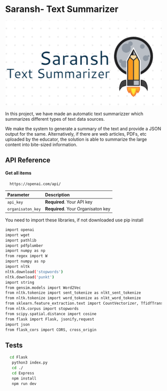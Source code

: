 #  Saransh- Text Summarizer

<img src="Media/Screenshot (499).png"></img><br>

In this project, we have made an automatic text summarizzer which summarizes different types of text data sources.

 We make the system to generate a summary of the text and provide a JSON output for the same. Alternatively, if there are web articles, PDFs, etc uploaded by the educator, the solution is able to summarize the large content into bite-sized information.


## API Reference

#### Get all items

```http
  https://openai.com/api/
```

| Parameter |Description                |
| :-------- |:------------------------- |
| `api_key` | **Required**. Your API key |
| `organisaton_key` |**Required**. Your Organisaton key |

You need to import these libraries, if not downloaded use pip install
```bash
import openai
import wget
import pathlib
import pdfplumber
import numpy as np
from regex import W
import numpy as np
import nltk
nltk.download('stopwords')
nltk.download('punkt')
import string
from gensim.models import Word2Vec
from nltk.tokenize import sent_tokenize as nlkt_sent_tokenize
from nltk.tokenize import word_tokenize as nlkt_word_tokenize
from sklearn.feature_extraction.text import CountVectorizer, TfidfTransformer
from nltk.corpus import stopwords
from scipy.spatial.distance import cosine
from flask import Flask, jsonify,request
import json
from flask_cors import CORS, cross_origin
```
## Tests



```bash
  cd Flask
   python3 index.py
   cd ./
   cd Express
   npm install
   npm run dev
```
 
